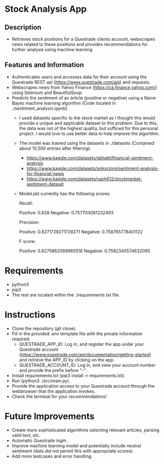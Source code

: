 # Stock Analysis App

## Description

- Retrieves stock positions for a Questrade clients account, webscrapes news related to these positions and 
provides recommendations for further analysis using machine learning.

## Features and Information

- Authenticates users and accesses data for their account using the Questrade REST api (https://www.questrade.com/api) and requests.
- Webscrapes news from Yahoo Finance (https://ca.finance.yahoo.com/) using Selenium and BeautifulSoup.
- Predicts the sentiment of an article (positive or negative) using a Naive Bayes machine learning algorithm (Code located in ./sentiment_analysis.ipynb).
    - I used datasets specific to the stock market as I thought this would provide a unique and applicable dataset to this problem. Due to this, the data
    was not of the highest quality, but sufficed for this personal project. I would love to use better data to help improve the algorithm.
    - The model was trained using the datasets in ./datasets (Contained about 10,500 entries after filtering): 
        - https://www.kaggle.com/datasets/sbhatti/financial-sentiment-analysis
        - https://www.kaggle.com/datasets/ankurzing/sentiment-analysis-for-financial-news
        - https://www.kaggle.com/datasets/yash612/stockmarket-sentiment-dataset
    - Model.pkl currently has the following scores:
        
        Recall:

        Positive:  0.828
        Negative:  0.757703081232493


        Precision:

        Positive:  0.8271728271728271
        Negative:  0.758765778401122


        F score:

        Positive:  0.8275862068965518
        Negative:  0.7582340574632095

# Requirements

- python3
- pip3
- The rest are located within the ./requirements.txt file.

# Instructions

- Clone the repository (git clone).
- Fill in the provided .env template file with the private information required.
    - QUESTRADE_APP_ID: Log in, and register the app under your Questrade account (https://www.questrade.com/api/documentation/getting-started)
    and retrieve the APP_ID by clicking on the app.
    - QUESTRADE_ACCOUNT_ID: Log in, and view your account number and provide the prefix before "-".
- Install requirements.txt (pip3 install -r requirements.txt).
- Run (python3 ./src/main.py).
- Provide the application access to your Questrade account through the webbrowser that the application invokes.
- Check the terminal for your recommendations!

# Future Improvements

- Create more sophisticated algorithms selecting relevant articles, parsing valid text, etc.
- Automatic Questrade login.
- Improve machine learning model and potentially include neutral sentiment (data did not permit this with appropriate scores).
- Add more testcases and error handling.